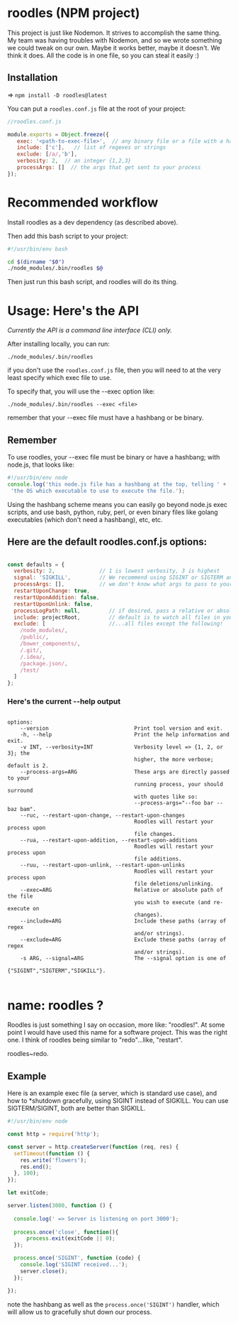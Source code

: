 

# roodles (NPM project)

This project is just like Nodemon. It strives to accomplish the same thing.
My team was having troubles with Nodemon, and so we wrote something we 
could tweak on our own. Maybe it works better, maybe it doesn't. We think it does.
All the code is in one file, so you can steal it easily :)




## Installation

=> ```npm install -D roodles@latest```

You can put a ```roodles.conf.js``` file at the root of your project:

```js
//roodles.conf.js

module.exports = Object.freeze({
   exec: '<path-to-exec-file>',  // any binary file or a file with a hashbang
   include: ['c'],   // list of regexes or strings
   exclude: [/a/,'b'],
   verbosity: 2,  // an integer {1,2,3}
   processArgs: []  // the args that get sent to your process
});

```

# Recommended workflow

Install roodles as a dev dependency (as described above).

Then add this bash script to your project:

```bash
#!/usr/bin/env bash

cd $(dirname "$0")
./node_modules/.bin/roodles $@
```

Then just run this bash script, and roodles will do its thing.


# Usage: Here's the API

_Currently the API is a command line interface (CLI) only._

After installing locally, you can run:

```terminal
./node_modules/.bin/roodles 
```


if you don't use the ```roodles.conf.js``` file, then you will need to
at the very least specify which exec file to use.

To specify that, you will use the --exec option like:

```terminal
./node_modules/.bin/roodles --exec <file>
```
remember that your --exec file must have a hashbang or be binary.

## Remember

To use roodles, your --exec file must be binary or have a hashbang; with node.js, that looks like:

```js
#!/usr/bin/env node
console.log('this node.js file has a hashbang at the top, telling ' +
 'the OS which executable to use to execute the file.');
```

Using the hashbang scheme means you can easily go beyond node.js exec scripts, and use bash, python, ruby,
perl, or even binary files like golang executables (which don't need a hashbang), etc, etc.


## Here are the default roodles.conf.js options:

```js

const defaults = {
  verbosity: 2,              // 1 is lowest verbosity, 3 is highest
  signal: 'SIGKILL',         // We recommend using SIGINT or SIGTERM and gracefully shutting down your process instead*
  processArgs: [],           // we don't know what args to pass to your process!
  restartUponChange: true,
  restartUponAddition: false,
  restartUponUnlink: false,
  processLogPath: null,         // if desired, pass a relative or absolute path to log file
  include: projectRoot,         // default is to watch all files in your project
  exclude: [                    //...all files except the following!
    /node_modules/,
    /public/,
    /bower_components/,
    /.git/,
    /.idea/,
    /package.json/,
    /test/
  ]
};

```


### Here's the current --help output

```

options:
    --version                           Print tool version and exit.
    -h, --help                          Print the help information and exit.
    -v INT, --verbosity=INT             Verbosity level => {1, 2, or 3}; the
                                        higher, the more verbose; default is 2.
    --process-args=ARG                  These args are directly passed to your
                                        running process, your should surround
                                        with quotes like so:
                                        --process-args="--foo bar --baz bam".
    --ruc, --restart-upon-change, --restart-upon-changes
                                        Roodles will restart your process upon
                                        file changes.
    --rua, --restart-upon-addition, --restart-upon-additions
                                        Roodles will restart your process upon
                                        file additions.
    --ruu, --restart-upon-unlink, --restart-upon-unlinks
                                        Roodles will restart your process upon
                                        file deletions/unlinking.
    --exec=ARG                          Relative or absolute path of the file
                                        you wish to execute (and re-execute on
                                        changes).
    --include=ARG                       Include these paths (array of regex
                                        and/or strings).
    --exclude=ARG                       Exclude these paths (array of regex
                                        and/or strings).
    -s ARG, --signal=ARG                The --signal option is one of
                                        {"SIGINT","SIGTERM","SIGKILL"}.


```


# name: roodles ?

Roodles is just something I say on occasion, more like: "roodles!". 
At some point I would have used this name for a software project.
This was the right one. I think of roodles being similar to "redo"...like, "restart". 

roodles~redo.


## Example

Here is an example exec file (a server, which is standard use case), and how to *shutdown gracefully,
using SIGINT instead of SIGKILL. You can use SIGTERM/SIGINT, both are better than SIGKILL.

```js
#!/usr/bin/env node

const http = require('http');

const server = http.createServer(function (req, res) {
  setTimeout(function () {
    res.write('flowers');
    res.end();
  }, 100);
});

let exitCode;

server.listen(3000, function () {
  
  console.log(' => Server is listening on port 3000');
  
  process.once('close', function(){
      process.exit(exitCode || 0);
  });

  process.once('SIGINT', function (code) {
    console.log('SIGINT received...');
    server.close();
  });

});


```

note the hashbang as well as the ```process.once('SIGINT')``` handler, which will allow us to
gracefully shut down our process.
